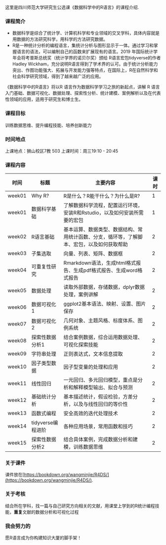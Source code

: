 这里是四川师范大学研究生公选课《数据科学中的R语言》的课程介绍.

### 课程简介

- 数据科学是综合了统计学、计算机科学和专业领域的交叉学科，具体内容就是用数据的方法研究科学，用科学的方法研究数据。
- R是一种统计分析的编程语言，集统计分析与图形显示于一体。通过学习和掌握语言的语法，可以编制自己的函数来扩展现有的语言。2019 年国际统计学年会将考普斯总统奖（统计学界的诺贝尔奖）颁给 R语言宏包tidyverse的作者Hadley Wickham，充分说明R语言得到了学术界的认可。由于统计分析能力突出、作图功能强大、拓展与开发能力强等特点，在国际上，R在自然科学和社会科学研究领域，得到了越来越广泛的应用。

《数据科学中的R语言》将以R 语言作为数据科学学习之旅的新起点，讲解 R 语言入门基础、数据可视化、数据处理、探索性分析、统计建模、案例解析以及在代表性领域的应用，适用于研究生和博士生。


### 课程目标
训练数据思维、提升编程技能、培养创新能力


### 时间地点
上课地点：狮山校区7教 503
上课时间：周三19:10 - 20:45



### 课程内容 

| 时间   	| 标题              	| 主要内容                                                                                   	| 课时 	|
|--------	|-------------------	|--------------------------------------------------------------------------------------------	|------	|
| week01 	| Why R?            	| R是什么？R能干什么？为什么是R?                                                             	| 1    	|
| week01 	| 数据科学基础      	| 了解数据科学流程，配置运行环境，安装R和Rstudio，以及如何安装所需要的宏包                   	| 1    	|
| week02 	| R语言基础         	| 基本运算、数据类型、数据结构、常用统计函数、分支，循环等，了解脚本、宏包，以及如何获取帮助 	| 2    	|
| week03 	| 子集选取          	| 向量、列表、矩阵、数据框                                                                   	| 2    	|
| week04 	| 可重复性研究      	| Rmarkdown语法，生成html格式报告、生成pdf格式报告、生成word格式报告                         	| 2    	|
| week05 	| 数据处理          	| 读取外部数据，存储数据，dplyr数据处理，案例讲解                                            	| 2    	|
| week06 	| 数据可视化1       	| ggplot2基本语法、映射、设置、图片保存                                                      	| 2    	|
| week07 	| 数据可视化2       	| 几何对象、主题风格、标度体系、图例系统                                                     	| 2    	|
| week08 	| 探索性数据分析1   	| 结合案例数据，综合运用数据处理、可视化探索技能                                             	| 2    	|
| week09 	| 字符串处理        	| 正则表达式，文本信息提取                                                                   	| 2    	|
| week10 	| 因子类型数据      	| 因子型变量的处理和应用                                                                     	| 2    	|
| week11 	| 线性回归          	| 一元回归、多元回归模型，重点是分析和解释模型输出、拟合与预测                               	| 2    	|
| week12 	| 基础统计分析      	| 基本描述统计，假设检验，方差分析，以及与线性回归的等价性                                   	| 2    	|
| week13 	| 函数式编程        	| 安全高效的迭代处理技术                                                                     	| 2    	|
| week14 	| tidyverse编程进阶 	| 各种应用场景，常用函数和技巧                                                               	| 2    	|
| week15 	| 探索性数据分析2   	| 结合具体案例，完成数据分析和建模，训练数据思维                                             	| 2    	|


### 关于课件

课件放在[https://bookdown.org/wangminjie/R4DS/](https://bookdown.org/wangminjie/R4DS/).


### 关于考核

结合所在学科，找一篇与自己研究方向相关的文献，用课堂上学到的R统计编程技能，**重复**文献的数据分析和可视化过程

### 我会努力的

愿R语言成为你构建知识大厦的脚手架！
